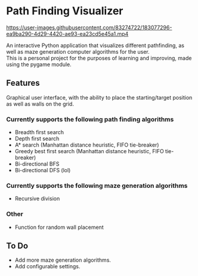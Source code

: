 # Path Finding Visualizer  

https://user-images.githubusercontent.com/83274722/183077296-ea9ba290-4d29-4420-ae93-ea23cd5e45a1.mp4


An interactive Python application that visualizes different pathfinding, as well as maze generation computer algorithms for the user.  
This is a personal project for the purposes of learning and improving, made using the pygame module.

## Features
Graphical user interface, with the ability to place the starting/target position as well as walls on the grid.  
  
  
### Currently supports the following path finding algorithms  
- Breadth first search
- Depth first search
- A* search (Manhattan distance heuristic, FIFO tie-breaker)
- Greedy best first search (Manhattan distance heuristic, FIFO tie-breaker)
- Bi-directional BFS
- Bi-directional DFS (lol)  
  
  
### Currently supports the following maze generation algorithms  
- Recursive division  
  
  
### Other
- Function for random wall placement  

## To Do
- Add more maze generation algorithms.
- Add configurable settings.